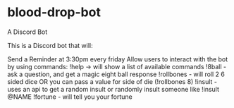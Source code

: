 # blood-drop-bot
A Discord Bot

This is a Discord bot that will:

Send a Reminder at 3:30pm every friday 
Allow users to interact with the bot by using commands:
!help -> will show a list of available commands
!8ball - ask a question, and get a magic eight ball response
!rollbones - will roll 2 6 sided dice OR you can pass a value for side of die (!rollbones 8)
!insult - uses an api to get a random insult or randomly insult someone like !insult @NAME
!fortune - will tell you your fortune